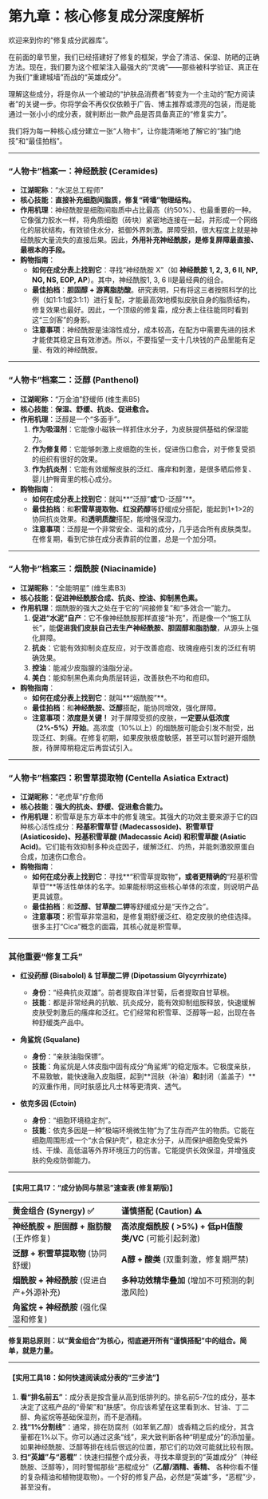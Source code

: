 
# 第九章：核心修复成分深度解析

欢迎来到你的“修复成分武器库”。

在前面的章节里，我们已经搭建好了修复的框架，学会了清洁、保湿、防晒的正确方法。现在，我们要为这个框架注入最强大的“灵魂”——那些被科学验证、真正在为我们“重建城墙”而战的“英雄成分”。

理解这些成分，将是你从一个被动的“护肤品消费者”转变为一个主动的“配方阅读者”的关键一步。你将学会不再仅仅依赖于广告、博主推荐或漂亮的包装，而是能通过一张小小的成分表，就判断出一款产品是否具备真正的“修复实力”。

我们将为每一种核心成分建立一张“人物卡”，让你能清晰地了解它的“独门绝技”和“最佳拍档”。

---

### **“人物卡”档案一：神经酰胺 (Ceramides)**

*   **江湖昵称**：“水泥总工程师”
*   **核心技能**：**直接补充细胞间脂质，修复“砖墙”物理结构。**
*   **作用机理**：神经酰胺是细胞间脂质中占比最高（约50%）、也最重要的一种。它像强力胶水一样，将角质细胞（砖块）紧密地连接在一起，并形成一个网络化的层状结构，有效锁住水分，抵御外界刺激。屏障受损，很大程度上就是神经酰胺大量流失的直接后果。因此，**外用补充神经酰胺，是修复屏障最直接、最根本的手段。**
*   **购物指南**：
    *   **如何在成分表上找到它**：寻找“神经酰胺 X”（如 **神经酰胺 1, 2, 3, 6 II, NP, NG, NS, EOP, AP**）。其中，神经酰胺1, 3, 6 II是最经典的组合。
    *   **最佳拍档**：**胆固醇 + 游离脂肪酸**。研究表明，只有将这三者按照科学的比例（如1:1:1或3:1:1）进行复配，才能最高效地模拟皮肤自身的脂质结构，修复效果也最好。因此，一个顶级的修复霜，成分表上往往能同时看到这“三剑客”的身影。
    *   **注意事项**：神经酰胺是油溶性成分，成本较高，在配方中需要先进的技术才能使其稳定且有效渗透。所以，不要指望一支十几块钱的产品里能有足量、有效的神经酰胺。

---

### **“人物卡”档案二：泛醇 (Panthenol)**

*   **江湖昵称**：“万金油”舒缓师 (维生素B5)
*   **核心技能**：**保湿、舒缓、抗炎、促进愈合。**
*   **作用机理**：泛醇是一个“多面手”。
    1.  **作为吸湿剂**：它能像小磁铁一样抓住水分子，为皮肤提供基础的保湿能力。
    2.  **作为修复师**：它能够刺激上皮细胞的生长，促进伤口愈合，对于修复受损的组织有很好的效果。
    3.  **作为抗炎剂**：它能有效缓解皮肤的泛红、瘙痒和刺激，是很多晒后修复、婴儿护臀膏里的核心成分。
*   **购物指南**：
    *   **如何在成分表上找到它**：就叫**“泛醇”**或**“D-泛醇”**。
    *   **最佳拍档**：和**积雪草提取物、红没药醇**等舒缓成分搭配，能起到1+1>2的协同抗炎效果。和**透明质酸**搭配，能增强保湿力。
    *   **注意事项**：泛醇是一个非常安全、温和的成分，几乎适合所有皮肤类型。在修复期，看到它排在成分表靠前的位置，总是一个加分项。

---

### **“人物卡”档案三：烟酰胺 (Niacinamide)**

*   **江湖昵称**：“全能明星” (维生素B3)
*   **核心技能**：**促进神经酰胺合成、抗炎、控油、抑制黑色素。**
*   **作用机理**：烟酰胺的强大之处在于它的“间接修复”和“多效合一”能力。
    1.  **促进“水泥”自产**：它不像神经酰胺那样直接“补充”，而是像一个“施工队长”，能**促进我们皮肤自己去生产神经酰胺、胆固醇和脂肪酸**，从源头上强化屏障。
    2.  **抗炎**：它能有效抑制炎症反应，对于改善痘痘、玫瑰痤疮引发的泛红有明确效果。
    3.  **控油**：能减少皮脂腺的油脂分泌。
    4.  **美白**：能抑制黑色素向角质层转运，改善肤色不均和痘印。
*   **购物指南**：
    *   **如何在成分表上找到它**：就叫**“烟酰胺”**。
    *   **最佳拍档**：和**神经酰胺、泛醇**搭配，能协同增效，强化屏障。
    *   **注意事项**：**浓度是关键！** 对于屏障受损的皮肤，**一定要从低浓度（2%-5%）开始**。高浓度（10%以上）的烟酰胺可能会引发不耐受，出现泛红、刺痛。在修复初期，如果皮肤极度敏感，甚至可以暂时避开烟酰胺，待屏障稍稳定后再尝试引入。

---

### **“人物卡”档案四：积雪草提取物 (Centella Asiatica Extract)**

*   **江湖昵称**：“老虎草”疗愈师
*   **核心技能**：**强大的抗炎、舒缓、促进愈合能力。**
*   **作用机理**：积雪草是东方草本中的修复瑰宝。其强大的功效主要来源于它的四种核心活性成分：**羟基积雪草苷 (Madecassoside)、积雪草苷 (Asiaticoside)、羟基积雪草酸 (Madecassic Acid) 和积雪草酸 (Asiatic Acid)**。它们能有效抑制多种炎症因子，缓解泛红、灼热，并能刺激胶原蛋白合成，加速伤口愈合。
*   **购物指南**：
    *   **如何在成分表上找到它**：寻找**“积雪草提取物”**，或者更精确的**“羟基积雪草苷”**等活性单体的名字。如果能标明这些核心单体的浓度，则说明产品更具诚意。
    *   **最佳拍档**：和**泛醇、甘草酸二钾**等舒缓成分是“天作之合”。
    *   **注意事项**：积雪草非常温和，是修复期舒缓泛红、稳定皮肤的绝佳选择。很多主打“Cica”概念的面霜，其核心就是积雪草。

---

### **其他重要“修复工兵”**

*   **红没药醇 (Bisabolol) & 甘草酸二钾 (Dipotassium Glycyrrhizate)**
    *   **身份**：“经典抗炎双雄”。前者提取自洋甘菊，后者提取自甘草根。
    *   **技能**：都是非常经典的抗敏、抗炎成分，能有效抑制组胺释放，快速缓解皮肤受刺激后的瘙痒和泛红。它们经常和积雪草、泛醇等一起，出现在各种舒缓类产品中。

*   **角鲨烷 (Squalane)**
    *   **身份**：“亲肤油脂保镖”。
    *   **技能**：角鲨烷是人体皮脂中固有成分“角鲨烯”的稳定版本。它极度亲肤，不易致敏，能快速融入皮脂膜，起到**润肤（补油）**和**封闭（盖盖子）**的双重作用，同时肤感比凡士林等更清爽、透气。

*   **依克多因 (Ectoin)**
    *   **身份**：“细胞环境稳定剂”。
    *   **技能**：依克多因是一种“极端环境微生物”为了生存而产生的物质。它能在细胞周围形成一个“水合保护壳”，稳定水分子，从而保护细胞免受紫外线、干燥、高低温等外界环境压力的伤害。它能提供长效保湿，并增强皮肤的免疫防御能力。

---

#### **【实用工具17：“成分协同与禁忌”速查表 (修复期版)】**

| 黄金组合 (Synergy) ✅ | 谨慎搭配 (Caution) ⚠️ |
| :--- | :--- |
| **神经酰胺 + 胆固醇 + 脂肪酸** (王炸修复) | **高浓度烟酰胺 ( >5%) + 低pH值酸类/VC** (可能引起刺激) |
| **泛醇 + 积雪草提取物** (协同舒缓) | **A醇 + 酸类** (双重刺激，修复期严禁) |
| **烟酰胺 + 神经酰胺** (促进自产+外源补充) | **多种功效精华叠加** (增加不可预测的刺激风险) |
| **角鲨烷 + 神经酰胺** (强化保湿和修复) | |

**修复期总原则：以“黄金组合”为核心，彻底避开所有“谨慎搭配”中的组合。简单，就是力量。**

---

#### **【实用工具18：如何快速阅读成分表的“三步法”】**

1.  **看“排名前五”**：成分表是按含量从高到低排列的。排名前5-7位的成分，基本决定了这瓶产品的“骨架”和“肤感”。你应该希望在这里看到水、甘油、丁二醇、角鲨烷等基础保湿剂，而不是酒精。
2.  **找“1%分割线”**：通常，排在防腐剂（如苯氧乙醇）或香精之后的成分，其含量都在1%以下。你可以通过这条“线”，来大致判断各种“明星成分”的添加量。如果神经酰胺、泛醇等排在线后很远的位置，那它们的功效可能就比较有限。
3.  **扫“英雄”与“恶棍”**：快速扫描整个成分表，寻找本章提到的“英雄成分”（神经酰胺、泛醇等），同时警惕那些“恶棍成分”（**乙醇/酒精、香精、** 各种你看不懂的复杂精油和植物提取物）。一个好的修复产品，必然是“英雄”多，“恶棍”少，甚至没有。
